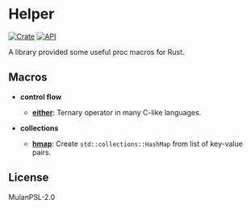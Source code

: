 # Helper

[![Crate](https://img.shields.io/crates/v/helper.svg)](https://crates.io/crates/helper)
[![API](https://docs.rs/helper/badge.svg)](https://docs.rs/helper)

A library provided some useful proc macros for Rust.

## Macros

- **control flow**

  - [**either**](https://docs.rs/helper/latest/helper/macro.either.html): Ternary operator in many C-like languages.

- **collections**

  - [**hmap**](https://docs.rs/helper/latest/helper/macro.hmap.html): Create `std::collections::HashMap` from list of key-value pairs.

## License

MulanPSL-2.0
